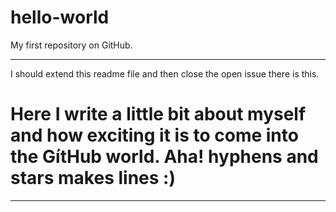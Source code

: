 # hello-world
My first repository on GitHub.
______________________________
I should extend this readme file and then close the open issue there is this.

Here I write a little bit about myself and how exciting it is to come into the GítHub world.
Aha! hyphens and stars makes lines :)
=====================================
*************************

